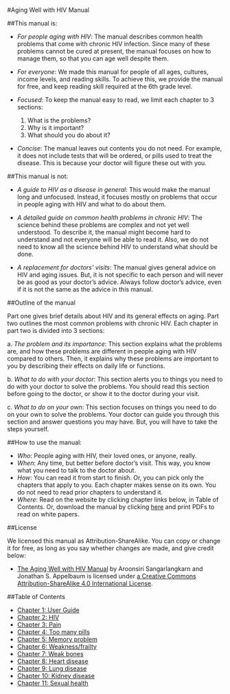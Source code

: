 #Aging Well with HIV Manual

##This manual is:

- *For people aging with HIV*: The manual describes common health problems that come with chronic HIV infection. Since many of these problems cannot be cured at present, the manual focuses on how to manage them, so that you can age well despite them.

- *For everyone*: We made this manual for people of all ages, cultures, income levels, and reading skills. To achieve this, we provide the manual for free, and keep reading skill required at the 6th grade level. 

- *Focused*: To keep the manual easy to read, we limit each chapter to 3 sections: 
  1. What is the problems? 
  2. Why is it important? 
  3. What should you do about it?

- *Concise*: The manual leaves out contents you do not need. For example, it does not include tests that will be ordered, or pills used to treat the disease. This is because your doctor will figure these out with you. 

##This manual is not:

- *A guide to HIV as a disease in general*: This would make the manual long and unfocused. Instead, it focuses mostly on problems that occur in people aging with HIV and what to do about them.

- *A detailed guide on common health problems in chronic HIV*: The science behind these problems are complex and not yet well understood. To describe it, the manual might become hard to understand and not everyone will be able to read it. Also, we do not need to know all the science behind HIV to understand what should be done.

- *A replacement for doctors’ visits*: The manual gives general advice on HIV and aging issues. But, it is not specific to each person and will never be as good as your doctor’s advice. Always follow doctor’s advice, even if it is not the same as the advice in this manual. 

##Outline of the manual

Part one gives brief details about HIV and its general effects on aging. Part two outlines the most common problems with chronic HIV. Each chapter in part two is divided into 3 sections:

a.	*The problem and its importance*: This section explains what the problems are, and how these problems are different in people aging with HIV compared to others. Then, it explains why these problems are important to you by describing their effects on daily life or functions. 

b.	*What to do with your doctor*: This section alerts you to things you need to do with your doctor to solve the problems. You should read this section before going to the doctor, or show it to the doctor during your visit.

c.	*What to do on your own*: This section focuses on things you need to do on your own to solve the problems. Your doctor can guide you through this section and answer questions you may have. But, you will have to take the steps yourself. 

##How to use the manual:

- *Who*: People aging with HIV, their loved ones, or anyone, really. 
- *When*: Any time, but better before doctor’s visit. This way, you know what you need to talk to the doctor about.
- *How*: You can read it from start to finish. Or, you can pick only the chapters that apply to you. Each chapter makes sense on its own. You do not need to read prior chapters to understand it.
- *Where*: Read on the website by clicking chapter links below, in Table of Contents. Or, download the manual by clicking [here](https://github.com/junehowell/aging-well-with-hiv-manual/zipball/master) and print PDFs to read on white papers. 

##License

We licensed this manual as Attribution-ShareAlike. You can copy or change it for free, as long as you say whether changes are made, and give credit below:

- [The Aging Well with HIV Manual](http://junehowell.github.io/aging-well-with-hiv-manual/) by Aroonsiri Sangarlangkarn and Jonathan S. Appelbaum is licensed under [a Creative Commons Attribution-ShareAlike 4.0 International License](http://creativecommons.org/licenses/by-sa/4.0/).

##Table of Contents
- [Chapter 1: User Guide](https://github.com/junehowell/aging-well-with-hiv-manual/blob/master/Manual/HIVPt1.UserGuide.md)
- [Chapter 2: HIV](https://github.com/junehowell/aging-well-with-hiv-manual/blob/master/Manual/HIVPt2.HIV.md)
- [Chapter 3: Pain](https://github.com/junehowell/aging-well-with-hiv-manual/blob/master/Manual/HIVPt3.Pain.md)
- [Chapter 4: Too many pills](https://github.com/junehowell/aging-well-with-hiv-manual/blob/master/Manual/HIVPt4.TooManyPills.md)
- [Chapter 5: Memory problem](https://github.com/junehowell/aging-well-with-hiv-manual/blob/master/Manual/HIVPt5.MemoryProblems.md)
- [Chapter 6: Weakness/frailty](https://github.com/junehowell/aging-well-with-hiv-manual/blob/master/Manual/HIVPt5.MemoryProblems.md)
- [Chapter 7: Weak bones](https://github.com/junehowell/aging-well-with-hiv-manual/blob/master/Manual/HIVPt5.MemoryProblems.md)
- [Chapter 8: Heart disease](https://github.com/junehowell/aging-well-with-hiv-manual/blob/master/Manual/HIVPt8.HeartDisease.md)
- [Chapter 9: Lung disease](https://github.com/junehowell/aging-well-with-hiv-manual/blob/master/Manual/HIVPt8.HeartDisease.md)
- [Chapter 10: Kidney disease](https://github.com/junehowell/aging-well-with-hiv-manual/blob/master/Manual/HIVPt10.KidneyDisease.md)
- [Chapter 11: Sexual health](https://github.com/junehowell/aging-well-with-hiv-manual/blob/master/Manual/HIVPt11.SexualHealth.md)